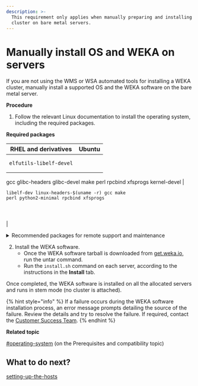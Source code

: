 ```yaml
---
description: >-
  This requirement only applies when manually preparing and installing the WEKA
  cluster on bare metal servers.
---
```


# Manually install OS and WEKA on servers

If you are not using the WMS or WSA automated tools for installing a WEKA cluster, manually install a supported OS and the WEKA software on the bare metal server.

**Procedure**

1. Follow the relevant Linux documentation to install the operating system, including the required packages.

**Required packages**

| RHEL and derivatives                                                                                                 | Ubuntu                                                                                                        |
| -------------------------------------------------------------------------------------------------------------------- | ------------------------------------------------------------------------------------------------------------- |
| <pre><code>elfutils-libelf-devel
gcc
glibc-headers
glibc-devel
make
perl
rpcbind
xfsprogs
kernel-devel
</code></pre> | <pre><code>libelf-dev
linux-headers-$(uname -r)
gcc
make
perl
python2-minimal
rpcbind
xfsprogs

</code></pre> |

<details>

<summary>Recommended packages for remote support and maintenance</summary>

#### RHEL and derivatives

```
@network-tools
@large-systems
@hardware-monitoring
bind-utils
elfutils
ipmitool
kexec-tools
nvme-cli
python3
yum-utils
sysstat
telnet
nmap
git
sshpass
lldpd
fio
numactl
numactl-devel
libaio-devel
hwloc
tmux
pdsh
pdsh-rcmd-ssh
pdsh-mod-dshgroup
tmate
iperf
htop
nload
screen
ice
```

#### Ubuntu

```
elfutils
fio
git
hwloc
iperf
ipmitool
kexec-tools
jk
ldap-client
libaio-dev
lldpd
nfs-client
nload
nmap
numactl
nvme-cli
pdsh
python3
sshpass
sysstat
tmate
```

</details>

2. Install the WEKA software.
   * Once the WEKA software tarball is downloaded from [get.weka.io](https://get.weka.io), run the untar command.
   * Run the `install.sh` command on each server, according to the instructions in the **Install** tab.

Once completed, the WEKA software is installed on all the allocated servers and runs in stem mode (no cluster is attached).

{% hint style="info" %}
If a failure occurs during the WEKA software installation process, an error message prompts detailing the source of the failure. Review the details and try to resolve the failure. If required, contact the [Customer Success Team](../../support/getting-support-for-your-weka-system.md#contact-customer-success-team).
{% endhint %}

**Related topic**

[#operating-system](../prerequisites-and-compatibility/#operating-system "mention") (on the Prerequisites and compatibility topic)



## What to do next?

[setting-up-the-hosts](setting-up-the-hosts/ "mention")
